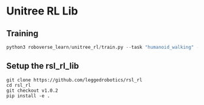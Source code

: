 # Unitree RL Lib

## Training
``` python
python3 roboverse_learn/unitree_rl/train.py --task "humanoid_walking" --sim "isaacgym" --num_envs 2 --robot "h1_wrist"
```

## Setup the rsl_rl_lib

```
git clone https://github.com/leggedrobotics/rsl_rl
cd rsl_rl
git checkout v1.0.2
pip install -e .
```
